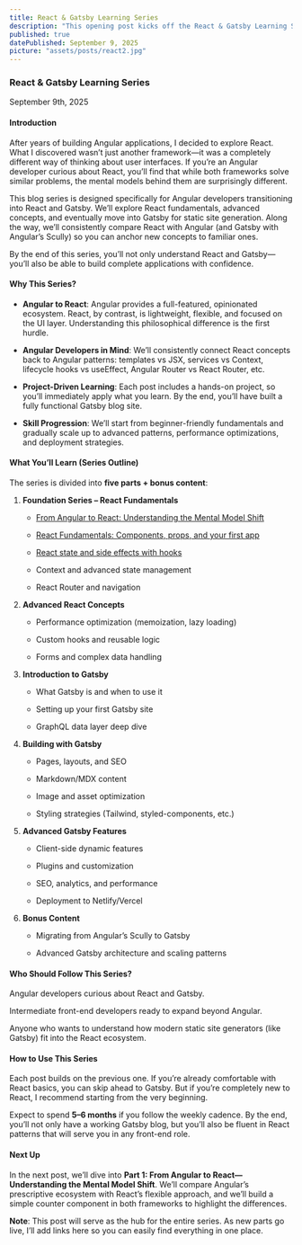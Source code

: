 ```yaml
---
title: React & Gatsby Learning Series
description: "This opening post kicks off the React & Gatsby Learning Series, guiding Angular developers through the key mental model shifts needed to transition into React. It sets the stage by comparing Angular’s prescriptive framework approach with React’s flexible, component-driven philosophy."
published: true
datePublished: September 9, 2025
picture: "assets/posts/react2.jpg"
---
```


### React & Gatsby Learning Series

September 9th, 2025

#### Introduction

After years of building Angular applications, I decided to explore React. What I discovered wasn’t just another framework—it was a completely different way of thinking about user interfaces. If you’re an Angular developer curious about React, you’ll find that while both frameworks solve similar problems, the mental models behind them are surprisingly different.

This blog series is designed specifically for Angular developers transitioning into React and Gatsby. We’ll explore React fundamentals, advanced concepts, and eventually move into Gatsby for static site generation. Along the way, we’ll consistently compare React with Angular (and Gatsby with Angular’s Scully) so you can anchor new concepts to familiar ones.

By the end of this series, you’ll not only understand React and Gatsby—you’ll also be able to build complete applications with confidence.

#### Why This Series?

- **Angular to React**: Angular provides a full-featured, opinionated ecosystem. React, by contrast, is lightweight, flexible, and focused on the UI layer. Understanding this philosophical difference is the first hurdle.

- **Angular Developers in Mind**: We’ll consistently connect React concepts back to Angular patterns: templates vs JSX, services vs Context, lifecycle hooks vs useEffect, Angular Router vs React Router, etc.

- **Project-Driven Learning**: Each post includes a hands-on project, so you’ll immediately apply what you learn. By the end, you’ll have built a fully functional Gatsby blog site.

- **Skill Progression**: We’ll start from beginner-friendly fundamentals and gradually scale up to advanced patterns, performance optimizations, and deployment strategies.

#### What You’ll Learn (Series Outline)

The series is divided into **five parts + bonus content**:

1. **Foundation Series – React Fundamentals**

   - <a href="https://www.christopherschedler.com/posts/from-angular-to-react:-understanding-the-mental-model-shift" target="_blank">From Angular to React: Understanding the Mental Model Shift</a>

   - <a href="https://christopherschedler.com/posts/react-fundamentals:-components,-props,-and-your-first-app" target="_blank">React Fundamentals: Components, props, and your first app</a>

   - <a href="https://christopherschedler.com/posts/react-state-and-side-effects-with-hooks" target="_blank">React state and side effects with hooks</a>

   - Context and advanced state management

   - React Router and navigation

2. **Advanced React Concepts**

   - Performance optimization (memoization, lazy loading)

   - Custom hooks and reusable logic

   - Forms and complex data handling

3. **Introduction to Gatsby**

   - What Gatsby is and when to use it

   - Setting up your first Gatsby site

   - GraphQL data layer deep dive

4. **Building with Gatsby**

   - Pages, layouts, and SEO

   - Markdown/MDX content

   - Image and asset optimization

   - Styling strategies (Tailwind, styled-components, etc.)

5. **Advanced Gatsby Features**

   - Client-side dynamic features

   - Plugins and customization

   - SEO, analytics, and performance

   - Deployment to Netlify/Vercel

6. **Bonus Content**

   - Migrating from Angular’s Scully to Gatsby

   - Advanced Gatsby architecture and scaling patterns

#### Who Should Follow This Series?

Angular developers curious about React and Gatsby.

Intermediate front-end developers ready to expand beyond Angular.

Anyone who wants to understand how modern static site generators (like Gatsby) fit into the React ecosystem.

#### How to Use This Series

Each post builds on the previous one. If you’re already comfortable with React basics, you can skip ahead to Gatsby. But if you’re completely new to React, I recommend starting from the very beginning.

Expect to spend **5–6 months** if you follow the weekly cadence. By the end, you’ll not only have a working Gatsby blog, but you’ll also be fluent in React patterns that will serve you in any front-end role.

#### Next Up

In the next post, we’ll dive into **Part 1: From Angular to React—Understanding the Mental Model Shift**. We’ll compare Angular’s prescriptive ecosystem with React’s flexible approach, and we’ll build a simple counter component in both frameworks to highlight the differences.

**Note**: This post will serve as the hub for the entire series. As new parts go live, I’ll add links here so you can easily find everything in one place.
